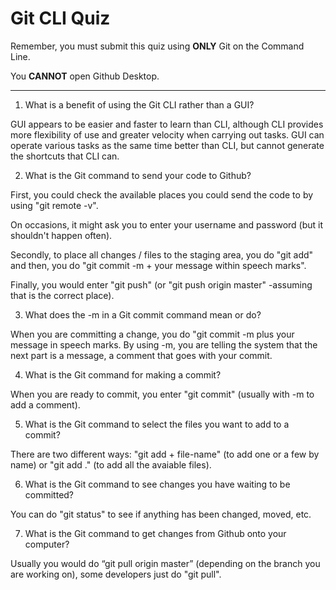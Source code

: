 # Git CLI Quiz

Remember, you must submit this quiz using **ONLY** Git on the Command Line.

You **CANNOT** open Github Desktop.

---

1. What is a benefit of using the Git CLI rather than a GUI?

<!-- Answer -->

GUI appears to be easier and faster to learn than CLI, although CLI provides more flexibility of use and greater velocity when carrying out tasks.
GUI can operate various tasks as the same time better than CLI, but cannot generate the shortcuts that CLI can.

2. What is the Git command to send your code to Github?

<!-- Answer -->

First, you could check the available places you could send the code to by using "git remote -v".

On occasions, it might ask you to enter your username and password (but it shouldn't happen often).

Secondly, to place all changes / files to the staging area, you do "git add" and then, you do "git commit -m + your message within speech marks".

Finally, you would enter "git push" (or "git push origin master" -assuming that is the correct place).

3. What does the -m in a Git commit command mean or do?

<!-- Answer -->

When you are committing a change, you do "git commit -m plus your message in speech marks.
By using -m, you are telling the system that the next part is a message, a comment that goes with your commit.

4. What is the Git command for making a commit?

<!-- Answer -->

When you are ready to commit, you enter "git commit" (usually with -m to add a comment).

5. What is the Git command to select the files you want to add to a commit?

<!-- Answer -->

There are two different ways: "git add + file-name" (to add one or a few by name) or "git add ." (to add all the avaiable files).

6. What is the Git command to see changes you have waiting to be committed?

<!-- Answer -->

You can do "git status" to see if anything has been changed, moved, etc.

7. What is the Git command to get changes from Github onto your computer?

<!-- Answer -->

Usually you would do “git pull origin master” (depending on the branch you are working on), some developers just do "git pull".
